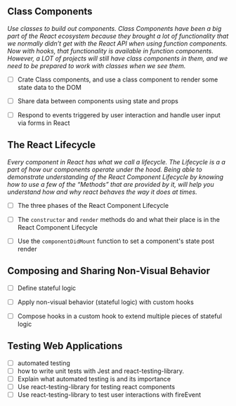 ## Class Components
*Use classes to build out components. Class Components have been a big part of the React ecosystem because they brought a lot of functionality that we normally didn’t get with the React API when using function components. Now with hooks, that functionality is available in function components. However, a LOT of projects will still have class components in them, and we need to be prepared to work with classes when we see them.*

- [ ] Crate Class components, and use a class component to render some state data to the DOM
- [ ] Share data between components using state and props
- [ ] Respond to events triggered by user interaction and handle user input via forms in React


## The React Lifecycle
*Every component in React has what we call a lifecycle. The Lifecycle is a a part of how our components operate under the hood. Being able to demonstrate understanding of the React Component Lifecycle by knowing how to use a few of the “Methods” that are provided by it, will help you understand how and why react behaves the way it does at times.*

- [ ] The three phases of the React Component Lifecycle
- [ ] The `constructor` and `render` methods do and what their place is in the React Component Lifecycle
- [ ] Use the `componentDidMount` function to set a component's state post render


## Composing and Sharing Non-Visual Behavior

- [ ] Define stateful logic
- [ ] Apply non-visual behavior (stateful logic) with custom hooks
- [ ] Compose hooks in a custom hook to extend multiple pieces of stateful logic


## Testing Web Applications

- [ ] automated testing
- [ ] how to write unit tests with Jest and react-testing-library.
- [ ] Explain what automated testing is and its importance
- [ ] Use react-testing-library for testing react components
- [ ] Use react-testing-library to test user interactions with fireEvent
